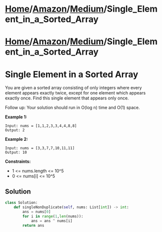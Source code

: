 # [Home](./../../..)/[Amazon](./../..)/[Medium](./..)/Single_Element_in_a_Sorted_Array
# [Home](./../../..)/[Amazon](./../..)/[Medium](./..)/Single_Element_in_a_Sorted_Array
<h1>Single Element in a Sorted Array</h1>

<p>
You are given a sorted array consisting of only integers where every element appears exactly twice, except for one element which appears exactly once. Find this single element that appears only once.

Follow up: Your solution should run in O(log n) time and O(1) space.

</p>

<b>Example 1:</b>

    Input: nums = [1,1,2,3,3,4,4,8,8]
    Output: 2
    
<b>Example 2:</b>

    Input: nums = [3,3,7,7,10,11,11]
    Output: 10
    
<b>Constraints:</b>

- 1 <= nums.length <= 10^5
- 0 <= nums[i] <= 10^5

<h2>Solution</h2>

```python
class Solution:
    def singleNonDuplicate(self, nums: List[int]) -> int:
        ans = nums[0]
        for i in range(1,len(nums)):
            ans = ans ^ nums[i]
        return ans
```
